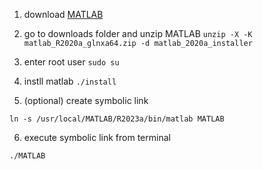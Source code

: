 1. download [MATLAB](https://www.mathworks.com/products/matlab.html)

2. go to downloads folder and unzip MATLAB
```unzip -X -K matlab_R2020a_glnxa64.zip -d matlab_2020a_installer```

3. enter root user
```sudo su```

4. instll matlab
```./install```

5. (optional) create symbolic link 

```ln -s /usr/local/MATLAB/R2023a/bin/matlab MATLAB```

6. execute symbolic link from terminal 

```./MATLAB```

